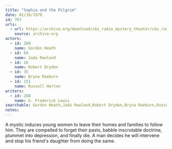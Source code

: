 ```yaml
---
title: "Sophia and the Pilgrim"
date: 01/19/1978
id: 767
urls: 
  - url: https://archive.org/download/cbs_radio_mystery_theater/cbs_radio_mystery_theater-0751-0800.zip/cbs_radio_mystery_theater-0751-0800%2Fcbsrmt_0767_sophia_and_the_pilgrim.mp3
    source: archive-org
actors:  
  - id: 289
    name: Gordon Heath  
  - id: 69
    name: Jada Rowland  
  - id: 16
    name: Robert Dryden  
  - id: 35
    name: Bryna Raeburn  
  - id: 151
    name: Russell Horton
writers:  
  - id: 288
    name: G. Frederick Lewis
searchable: Gordon Heath,Jada Rowland,Robert Dryden,Bryna Raeburn,Russell Horton G. Frederick Lewis
notes:  
---
```

A mystic induces young women to leave their homes and families to follow him. They are compelled to forget their pasts, babble inscrutable doctrine, plummet into depression, and finally die. A man decides he will intervene and stop his friend's daughter from doing the same.